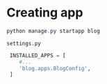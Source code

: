 # Creating app

```powershell
python manage.py startapp blog
```
`settings.py`
```python
 INSTALLED_APPS = [
    #...
    'blog.apps.BlogConfig',
 ]
```
